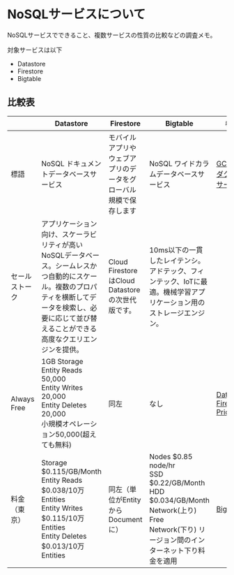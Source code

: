 # NoSQLサービスについて

NoSQLサービスでできること、複数サービスの性質の比較などの調査メモ。

対象サービスは以下

- Datastore
- Firestore
- Bigtable

## 比較表

| | Datastore | Firestore | Bigtable | 参考 |
| --- | --- | --- | --- | --- |
| 標語 | NoSQL ドキュメントデータベースサービス | モバイルアプリやウェブアプリのデータをグローバル規模で保存します | NoSQL ワイドカラムデータベースサービス | [GCP プロダクトとサービス](https://cloud.google.com/products/?hl_ja#databases) |
| セールストーク | アプリケーション向け、スケーラビリティが高いNoSQLデータベース。シームレスかつ自動的にスケール。複数のプロパティを横断してデータを検索し、必要に応じて並び替えることができる高度なクエリエンジンを提供。 | Cloud FirestoreはCloud Datastoreの次世代版です。<br> | 10ms以下の一貫したレイテンシ。アドテック、フィンテック、IoTに最適。機械学習アプリケーション用のストレージエンジン。 | |
| Always Free | 1GB Storage<br>Entity Reads 50,000<br>Entity Writes 20,000<br>Entity Deletes 20,000<br>小規模オペレーション50,000(超えても無料) | 同左 | なし | [Datastore](https://cloud.google.com/datastore/?hl=ja)<br>[Firestore Pricing](https://cloud.google.com/firestore/pricing?hl=ja) |
| 料金（東京） | Storage $0.115/GB/Month<br>Entity Reads $0.038/10万Entities<br>Entity Writes $0.115/10万Entities<br>Entity Deletes $0.013/10万Entities | 同左（単位がEntityからDocumentに） | Nodes $0.85 node/hr<br>SSD $0.22/GB/Month<br>HDD $0.034/GB/Month<br>Network(上り) Free<br>Network(下り) リージョン間のインターネット下り料金を適用 | [Bigtable](https://cloud.google.com/bigtable/?hl=ja) |
